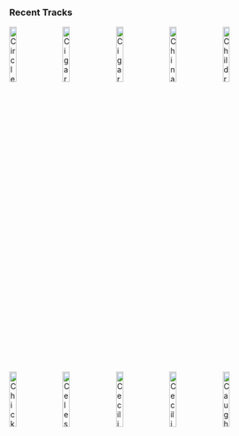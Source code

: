 ### Recent Tracks
[<img src='https://lastfm.freetls.fastly.net/i/u/300x300/8d5a82de4881fa8e068b18eb7bbfd30b.png' width='16%' height='16%' alt='Circles'>](https://www.last.fm/music/post%2bmalone/_/circles)&nbsp;&nbsp;&nbsp;&nbsp;[<img src='https://lastfm.freetls.fastly.net/i/u/300x300/d070e505cdab4b27cb39bfe28eb63343.png' width='16%' height='16%' alt='Cigarette Daydreams'>](https://www.last.fm/music/cage%2bthe%2belephant/_/cigarette%2bdaydreams)&nbsp;&nbsp;&nbsp;&nbsp;[<img src='https://lastfm.freetls.fastly.net/i/u/300x300/6eca8f463732669454b3010dd9f43219.png' width='16%' height='16%' alt='Cigarette'>](https://www.last.fm/music/julian%2blamadrid/_/cigarette)&nbsp;&nbsp;&nbsp;&nbsp;[<img src='https://lastfm.freetls.fastly.net/i/u/300x300/2439f00a8d58b3c181684444a10eb5da.png' width='16%' height='16%' alt='China Grove'>](https://www.last.fm/music/the%2bdoobie%2bbrothers/_/china%2bgrove)&nbsp;&nbsp;&nbsp;&nbsp;[<img src='https://lastfm.freetls.fastly.net/i/u/300x300/55be448b6052a4d01f3e6323510f6c44.png' width='16%' height='16%' alt='Children of the Sky'>](https://www.last.fm/music/nanobii/_/children%2bof%2bthe%2bsky)&nbsp;&nbsp;&nbsp;&nbsp;<br>[<img src='https://lastfm.freetls.fastly.net/i/u/300x300/5a012a2d2b06dcf28450639bd11238d8.png' width='16%' height='16%' alt='Chicken Tenders'>](https://www.last.fm/music/dominic%2bfike/_/chicken%2btenders)&nbsp;&nbsp;&nbsp;&nbsp;[<img src='https://lastfm.freetls.fastly.net/i/u/300x300/ff88e2aae5e746b7c6fe174bed359d39.png' width='16%' height='16%' alt='Celeste'>](https://www.last.fm/music/ezra%2bvine/_/celeste)&nbsp;&nbsp;&nbsp;&nbsp;[<img src='https://lastfm.freetls.fastly.net/i/u/300x300/ccc3351a95146224154c24414775bc5c.png' width='16%' height='16%' alt='Cecilia And The Satellite'>](https://www.last.fm/music/andrew%2bmcmahon%2bin%2bthe%2bwilderness/_/cecilia%2band%2bthe%2bsatellite)&nbsp;&nbsp;&nbsp;&nbsp;[<img src='https://lastfm.freetls.fastly.net/i/u/300x300/6dc9fa47430462029c45ae207f9bfe20.png' width='16%' height='16%' alt='Cecilia'>](https://www.last.fm/music/simon%2b%2526%2bgarfunkel/_/cecilia)&nbsp;&nbsp;&nbsp;&nbsp;[<img src='https://lastfm.freetls.fastly.net/i/u/300x300/2cf1756b4e0c49a6b809464197262a03.png' width='16%' height='16%' alt='Caught Up in You'>](https://www.last.fm/music/.38%2bspecial/_/caught%2bup%2bin%2byou)&nbsp;&nbsp;&nbsp;&nbsp;<br>
